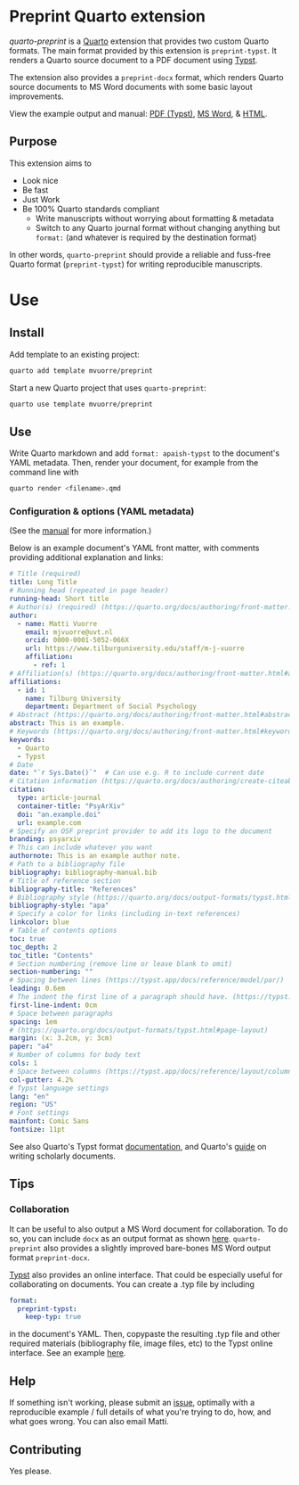 # Preprint Quarto extension

*quarto-preprint* is a [Quarto](https://quarto.org) extension that provides two custom Quarto formats. The main format provided by this extension is `preprint-typst`. It renders a Quarto source document to a PDF document using [Typst](https://typst.app/docs). 

The extension also provides a `preprint-docx` format, which renders Quarto source documents to MS Word documents with some basic layout improvements. 

View the example output and manual: [PDF (Typst)](https://mvuorre.github.io/quarto-preprint/index.pdf), [MS Word](https://mvuorre.github.io/quarto-preprint/index.docx), & [HTML](https://mvuorre.github.io/quarto-preprint).

## Purpose

This extension aims to

- Look nice     
- Be fast
- Just Work
- Be 100% Quarto standards compliant
  - Write manuscripts without worrying about formatting & metadata
  - Switch to any Quarto journal format without changing anything but `format:` (and whatever is required by the destination format)

In other words, `quarto-preprint` should provide a reliable and fuss-free Quarto format (`preprint-typst`) for writing reproducible manuscripts. 

# Use

## Install

Add template to an existing project:

```bash
quarto add template mvuorre/preprint
```

Start a new Quarto project that uses `quarto-preprint`:

```bash
quarto use template mvuorre/preprint
```

## Use

Write Quarto markdown and add `format: apaish-typst` to the document's YAML metadata. Then, render your document, for example from the command line with

```bash
quarto render <filename>.qmd
```

### Configuration & options (YAML metadata)

(See the [manual](https://mvuorre.github.io/quarto-preprint) for more information.)

Below is an example document's YAML front matter, with comments providing additional explanation and links:

```yaml
# Title (required)
title: Long Title
# Running head (repeated in page header)
running-head: Short title 
# Author(s) (required) (https://quarto.org/docs/authoring/front-matter.html#authors-and-affiliations)
author:
  - name: Matti Vuorre
    email: mjvuorre@uvt.nl
    orcid: 0000-0001-5052-066X
    url: https://www.tilburguniversity.edu/staff/m-j-vuorre
    affiliation:
      - ref: 1
# Affiliation(s) (https://quarto.org/docs/authoring/front-matter.html#authors-and-affiliations)
affiliations:
  - id: 1
    name: Tilburg University
    department: Department of Social Psychology
# Abstract (https://quarto.org/docs/authoring/front-matter.html#abstract)
abstract: This is an example.
# Keywords (https://quarto.org/docs/authoring/front-matter.html#keywords)
keywords: 
  - Quarto 
  - Typst
# Date
date: "`r Sys.Date()`"  # Can use e.g. R to include current date
# Citation information (https://quarto.org/docs/authoring/create-citeable-articles.html#journal-articles)
citation:
  type: article-journal
  container-title: "PsyArXiv"
  doi: "an.example.doi"
  url: example.com
# Specify an OSF preprint provider to add its logo to the document
branding: psyarxiv
# This can include whatever you want
authornote: This is an example author note.
# Path to a bibliography file
bibliography: bibliography-manual.bib
# Title of reference section
bibliography-title: "References"
# Bibliography style (https://quarto.org/docs/output-formats/typst.html#bibliography)
bibliography-style: "apa"
# Specify a color for links (including in-text references)
linkcolor: blue
# Table of contents options
toc: true
toc_depth: 2
toc_title: "Contents"
# Section numbering (remove line or leave blank to omit)
section-numbering: ""
# Spacing between lines (https://typst.app/docs/reference/model/par/)
leading: 0.6em
# The indent the first line of a paragraph should have. (https://typst.app/docs/reference/model/par/)
first-line-indent: 0cm
# Space between paragraphs
spacing: 1em
# (https://quarto.org/docs/output-formats/typst.html#page-layout)
margin: (x: 3.2cm, y: 3cm)
paper: "a4"
# Number of columns for body text
cols: 1
# Space between columns (https://typst.app/docs/reference/layout/columns/)
col-gutter: 4.2%
# Typst language settings
lang: "en"
region: "US"
# Font settings
mainfont: Comic Sans
fontsize: 11pt
```

See also Quarto's Typst format [documentation](https://quarto.org/docs/output-formats/typst.html), and Quarto's [guide](https://quarto.org/docs/authoring/front-matter.html) on writing scholarly documents.

## Tips

###  Collaboration

It can be useful to also output a MS Word document for collaboration. To do so, you can include `docx` as an output format as shown [here](https://quarto.org/docs/output-formats/ms-word.html). `quarto-preprint` also provides a slightly improved bare-bones MS Word output format `preprint-docx`.

[Typst](https://typst.app) also provides an online interface. That could be especially useful for collaborating on documents. You can create a .typ file by including

```yaml
format:
  preprint-typst:
    keep-typ: true
```

in the document's YAML. Then, copypaste the resulting .typ file and other required materials (bibliography file, image files, etc) to the Typst online interface. See an example [here](https://typst.app/project/rk4zWONKPIF5lRxF_HU1I5).

## Help

If something isn't working, please submit an [issue](https://github.com/mvuorre/quarto-preprint/issues), optimally with a reproducible example / full details of what you're trying to do, how, and what goes wrong. You can also email Matti.

## Contributing

Yes please.
